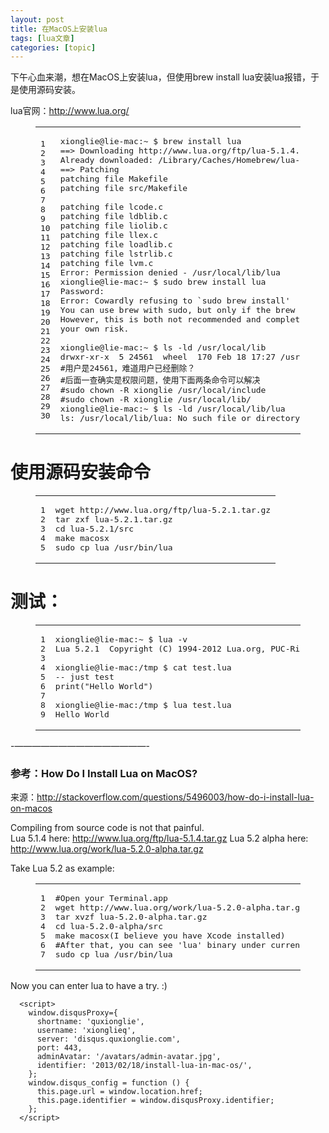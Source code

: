 ```yaml
---
layout: post
title: 在MacOS上安装lua 
tags: [lua文章]
categories: [topic]
---
```

<p>下午心血来潮，想在MacOS上安装lua，但使用brew install lua安装lua报错，于是使用源码安装。</p>

<p>lua官网：<a href="http://www.lua.org/" target="_blank" rel="noopener noreferrer">http://www.lua.org/</a></p>
<figure class="highlight bash"><table><tbody><tr><td class="gutter"><pre><span class="line">1</span><br/><span class="line">2</span><br/><span class="line">3</span><br/><span class="line">4</span><br/><span class="line">5</span><br/><span class="line">6</span><br/><span class="line">7</span><br/><span class="line">8</span><br/><span class="line">9</span><br/><span class="line">10</span><br/><span class="line">11</span><br/><span class="line">12</span><br/><span class="line">13</span><br/><span class="line">14</span><br/><span class="line">15</span><br/><span class="line">16</span><br/><span class="line">17</span><br/><span class="line">18</span><br/><span class="line">19</span><br/><span class="line">20</span><br/><span class="line">21</span><br/><span class="line">22</span><br/><span class="line">23</span><br/><span class="line">24</span><br/><span class="line">25</span><br/><span class="line">26</span><br/><span class="line">27</span><br/><span class="line">28</span><br/><span class="line">29</span><br/><span class="line">30</span><br/></pre></td><td class="code"><pre><span class="line">xionglie@lie-mac:~ $ brew install lua</span><br/><span class="line">==&gt; Downloading http://www.lua.org/ftp/lua-5.1.4.tar.gz</span><br/><span class="line">Already downloaded: /Library/Caches/Homebrew/lua-5.1.4.tar.gz</span><br/><span class="line">==&gt; Patching</span><br/><span class="line">patching file Makefile</span><br/><span class="line">patching file src/Makefile</span><br/><span class="line"></span><br/><span class="line">patching file lcode.c</span><br/><span class="line">patching file ldblib.c</span><br/><span class="line">patching file liolib.c</span><br/><span class="line">patching file llex.c</span><br/><span class="line">patching file loadlib.c</span><br/><span class="line">patching file lstrlib.c</span><br/><span class="line">patching file lvm.c</span><br/><span class="line">Error: Permission denied - /usr/<span class="built_in">local</span>/lib/lua</span><br/><span class="line">xionglie@lie-mac:~ $ sudo brew install lua</span><br/><span class="line">Password:</span><br/><span class="line">Error: Cowardly refusing to `sudo brew install<span class="string">&#39;</span></span><br/><span class="line"><span class="string">You can use brew with sudo, but only if the brew executable is owned by root.</span></span><br/><span class="line"><span class="string">However, this is both not recommended and completely unsupported so do so at</span></span><br/><span class="line"><span class="string">your own risk.</span></span><br/><span class="line"><span class="string"></span></span><br/><span class="line"><span class="string">xionglie@lie-mac:~ $ ls -ld /usr/local/lib</span></span><br/><span class="line"><span class="string">drwxr-xr-x  5 24561  wheel  170 Feb 18 17:27 /usr/local/lib</span></span><br/><span class="line"><span class="string">#用户是24561，难道用户已经删除？</span></span><br/><span class="line"><span class="string">#后面一查确实是权限问题，使用下面两条命令可以解决</span></span><br/><span class="line"><span class="string">#sudo chown -R xionglie /usr/local/include</span></span><br/><span class="line"><span class="string">#sudo chown -R xionglie /usr/local/lib/</span></span><br/><span class="line"><span class="string">xionglie@lie-mac:~ $ ls -ld /usr/local/lib/lua</span></span><br/><span class="line"><span class="string">ls: /usr/local/lib/lua: No such file or directory</span></span><br/></pre></td></tr></tbody></table></figure>
<h1 id="使用源码安装命令"><a href="#使用源码安装命令" class="headerlink" title="使用源码安装命令"></a>使用源码安装命令</h1><figure class="highlight bash"><table><tbody><tr><td class="gutter"><pre><span class="line">1</span><br/><span class="line">2</span><br/><span class="line">3</span><br/><span class="line">4</span><br/><span class="line">5</span><br/></pre></td><td class="code"><pre><span class="line">wget http://www.lua.org/ftp/lua-5.2.1.tar.gz</span><br/><span class="line">tar zxf lua-5.2.1.tar.gz </span><br/><span class="line"><span class="built_in">cd</span> lua-5.2.1/src</span><br/><span class="line">make macosx</span><br/><span class="line">sudo cp lua /usr/bin/lua</span><br/></pre></td></tr></tbody></table></figure>
<h1 id="测试："><a href="#测试：" class="headerlink" title="测试："></a>测试：</h1><figure class="highlight bash"><table><tbody><tr><td class="gutter"><pre><span class="line">1</span><br/><span class="line">2</span><br/><span class="line">3</span><br/><span class="line">4</span><br/><span class="line">5</span><br/><span class="line">6</span><br/><span class="line">7</span><br/><span class="line">8</span><br/><span class="line">9</span><br/></pre></td><td class="code"><pre><span class="line">xionglie@lie-mac:~ $ lua -v</span><br/><span class="line">Lua 5.2.1  Copyright (C) 1994-2012 Lua.org, PUC-Rio</span><br/><span class="line"></span><br/><span class="line">xionglie@lie-mac:/tmp $ cat test.lua </span><br/><span class="line">-- just <span class="built_in">test</span></span><br/><span class="line"><span class="built_in">print</span>(<span class="string">&#34;Hello World&#34;</span>)</span><br/><span class="line"></span><br/><span class="line">xionglie@lie-mac:/tmp $ lua test.lua </span><br/><span class="line">Hello World</span><br/></pre></td></tr></tbody></table></figure>
<p>-———————————————-</p>
<h3 id="参考：How-Do-I-Install-Lua-on-MacOS"><a href="#参考：How-Do-I-Install-Lua-on-MacOS" class="headerlink" title="参考：How Do I Install Lua on MacOS?"></a>参考：How Do I Install Lua on MacOS?</h3><p>来源：<a href="http://stackoverflow.com/questions/5496003/how-do-i-install-lua-on-macos" target="_blank" rel="noopener noreferrer">http://stackoverflow.com/questions/5496003/how-do-i-install-lua-on-macos</a> </p>
<p>Compiling from source code is not that painful.<br/>Lua 5.1.4 here: <a href="http://www.lua.org/ftp/lua-5.1.4.tar.gz" target="_blank" rel="noopener noreferrer">http://www.lua.org/ftp/lua-5.1.4.tar.gz</a> Lua 5.2 alpha here: <a href="http://www.lua.org/work/lua-5.2.0-alpha.tar.gz" target="_blank" rel="noopener noreferrer">http://www.lua.org/work/lua-5.2.0-alpha.tar.gz</a></p>
<p>Take Lua 5.2 as example:</p>
<figure class="highlight bash"><table><tbody><tr><td class="gutter"><pre><span class="line">1</span><br/><span class="line">2</span><br/><span class="line">3</span><br/><span class="line">4</span><br/><span class="line">5</span><br/><span class="line">6</span><br/><span class="line">7</span><br/></pre></td><td class="code"><pre><span class="line"><span class="comment">#Open your Terminal.app </span></span><br/><span class="line">wget http://www.lua.org/work/lua-5.2.0-alpha.tar.gz    </span><br/><span class="line">tar xvzf lua-5.2.0-alpha.tar.gz     </span><br/><span class="line"><span class="built_in">cd</span> lua-5.2.0-alpha/src    </span><br/><span class="line">make macosx(I believe you have Xcode installed)      </span><br/><span class="line"><span class="comment">#After that, you can see &#39;lua&#39; binary under current dir.    </span></span><br/><span class="line">sudo cp lua /usr/bin/lua</span><br/></pre></td></tr></tbody></table></figure>
<p>Now you can enter lua to have a try. :)   </p>

      <script>
        window.disqusProxy={
          shortname: 'quxionglie',
          username: 'xionglieq',
          server: 'disqus.quxionglie.com',
          port: 443,
          adminAvatar: '/avatars/admin-avatar.jpg',
          identifier: '2013/02/18/install-lua-in-mac-os/',
        };
        window.disqus_config = function () {
          this.page.url = window.location.href;
          this.page.identifier = window.disqusProxy.identifier;
        };
      </script>